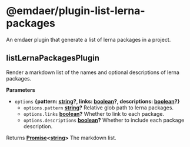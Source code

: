 <!--
  This file was generated by emdaer

  Its template can be found at .emdaer/README.emdaer.md
-->

# @emdaer/plugin-list-lerna-packages

An emdaer plugin that generate a list of lerna packages in a project.

<!-- Generated by documentation.js. Update this documentation by updating the source code. -->

## listLernaPackagesPlugin

Render a markdown list of the names and optional descriptions of lerna packages.

**Parameters**

-   `options` **{pattern: [string](https://developer.mozilla.org/en-US/docs/Web/JavaScript/Reference/Global_Objects/String)?, links: [boolean](https://developer.mozilla.org/en-US/docs/Web/JavaScript/Reference/Global_Objects/Boolean)?, descriptions: [boolean](https://developer.mozilla.org/en-US/docs/Web/JavaScript/Reference/Global_Objects/Boolean)?}** 
    -   `options.pattern` **[string](https://developer.mozilla.org/en-US/docs/Web/JavaScript/Reference/Global_Objects/String)?** Relative glob path to lerna packages.
    -   `options.links` **[boolean](https://developer.mozilla.org/en-US/docs/Web/JavaScript/Reference/Global_Objects/Boolean)?** Whether to link to each package.
    -   `options.descriptions` **[boolean](https://developer.mozilla.org/en-US/docs/Web/JavaScript/Reference/Global_Objects/Boolean)?** Whether to include each package description.

Returns **[Promise](https://developer.mozilla.org/en-US/docs/Web/JavaScript/Reference/Global_Objects/Promise)&lt;[string](https://developer.mozilla.org/en-US/docs/Web/JavaScript/Reference/Global_Objects/String)>** The markdown list.

